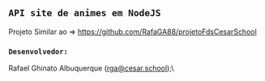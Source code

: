 ## `API site de animes em NodeJS`
Projeto Similar ao => https://github.com/RafaGA88/projetoFdsCesarSchool

### `Desenvolvedor:`
  Rafael Ghinato Albuquerque (rga@cesar.school);\
